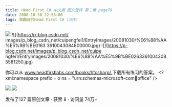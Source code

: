 ```yaml
---
title: Head First C# 中文版 图文皆译 第二章 page78
date: 2008-10-30 22:58:00
tags: 我翻译的Head First C#（习作）
---
```

![](https://p-blog.csdn.net/images/p_blog_csdn_net/cuipengfei1/EntryImages/20081030/%E6%88%AA%E5%9B%BE00633610043084331250.jpg) ![](https://p-blog.csdn.net/
images/p_blog_csdn_net/cuipengfei1/EntryImages/20081030/%E6%88%AA%E5%9B%BE0163
3610043084800000.jpg) ![](https://p-blog.csdn.net/images/p_blog_csdn_net/cuipe
ngfei1/EntryImages/20081030/%E6%88%AA%E5%9B%BE02633610043085581250.jpg)

你可以从  [ www.headfirstlabs.com/books/hfcsharp/
](http://www.headfirstlabs.com/books/hfcsharp/) 下载所有练习的答案。  <?xml:namespace
prefix = o ns = "urn:schemas-microsoft-com:office:office" />



[ ![](https://profile.csdnimg.cn/5/2/5/3_cuipengfei1)
![](https://g.csdnimg.cn/static/user-reg-year/1x/11.png)
](https://blog.csdn.net/cuipengfei1)



发布了127 篇原创文章  ·  获赞 8  ·  访问量 74万+

